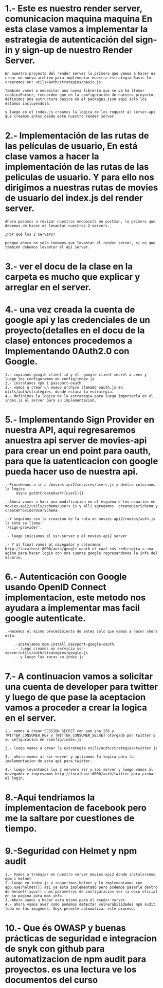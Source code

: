 # 1.- Este es nuestro render server, comunicacion maquina maquina En esta clase vamos a implementar la estrategia de autenticación del sign-in y sign-up de nuestro Render Server.

    En nuestro proyecto del render server lo primero que vamos a hacer es crear un nuevo archivo para implementar nuestra estrategia Basic lo crearemos en: utils/auth/strategies/basic.js.

    También vamos a necesitar una nueva librería que se va ha llamar cookiesParser, recuerden que en la configuración de nuestro proyecto, definimos una estructura básica en el packages.json aquí solo los estamos incluyendola.

    y luego en el index.js creamos la logica de los request al server-api que creamos antes desde este nuestro render server.

# 2.- Implementación de las rutas de las películas de usuario, En está clase vamos a hacer la implementación de las rutas de las peliculas de usuario. Y para ello nos dirigimos a nuestras rutas de movies de usuario del index.js del render server.

    Ahora pasamos a revizar nuestros endpoints en postman, lo primero que debemos de hacer es levantar nuestros 2 servers.

    ¿Por qué los 2 servers?

    porque ahora no solo tenemos que levantar el render server, si no que también debemos levantar el Api Server.

# 3.- ver el docu de la clase en la carpeta es mucho que explicar y arreglar en el server.

# 4.- una vez creada la cuenta de google api y las credenciales de un proyecto(detalles en el docu de la clase) entonces procedemos a Implementando 0Auth2.0 con Google.

    1.- copiamos google client id y el  google client secret a .env y luego los configuramos en config/index.js
    2.- instalamos npm i passport-oauth
    3.- vamos a crear un nuevo archivo llamado oauth.js en utils/auth/strategies, donde estara la estrategia.
    4.- definimos la logica de la estrategia para luego importarla en el index.js el server para su implementacion.

# 5.- Implementando Sign Provider en nuestra API, aqui regresaremos anuestra api server de movies-api para crear un end point para oauth, para que la uatenticacion con google pueda hacer uso de nuestra api.

    .-Procedemos a ir a /movies-api2/services/users.js y dentro colocamos la logica
         async getOrCreateUser({user}){}

    .-Ahora vamos a hacr una modificacion en el esquema d los usuarios en movies-api2/utils/schema/users.js y alli agregamos  createUserSchema y createProviderUserSchema

    .-Y seguimos con la creacion de la ruta en movies-api2/routes/auth.js la ruta se llama:
    '/sign-provider',

    .- luego iniciamos el ssr-server y el movies-api2 server

    .- Y al final vamos al navegador y colocamos http://localhost:8000/auth/google-oauth el cual nos redirigira a una àgina para hacer login con una cuenta google regresandonos la info del usuario.

# 6.- Autenticación con Google usando OpenID Connect implementacion, este metodo nos ayudara a implementar mas facil google autenticate.

    .-Hacemos el mismo procedimiento de antes solo que vamos a hacer ahora esto:

        .-instalamos npm install passport-google-oauth
        .- luego creamos un servicio ssr-server/utils/auth/strategies/google.js
        .- y luego las rutas en index.js

# 7.- A continuacion vamos a solicitar una cuenta de developer para twitter y luego de que pase la aceptacion vamos a proceder a crear la logica en el server.

    1.- vamos a crear SESSION_SECRET con sun sha 256 y TWITTER_CONSUMER_KEY y TWITTER_CONSUMER_SECRET otorgado por twitter y su cnfiguracion en /config/index.js

    2.- luego vamos a crear la estrategia utils/auth/strategies/twitter.js

    3.- ahora vamos al ssr-server y aplicamos la logica para la implementacion de esta api para twitter.

    4.- luego levantamos los 2 servers ssr y api server y luego vamos al navegador e ingresamos http://localhost:8000/auth/twitter para probar el login.

# 8.-Aqui tendriamos la implementacion de facebook pero me la saltare por cuestiones de tiempo.

# 9.-Seguridad con Helmet y npm audit

    1.- Vamos a trabajar en nuestro server movies-api2 donde instalaremos npm i helmet
    2.-luego en index.js y requerimos helmet y lo implementamos con app.use(helmet()) asi ya esta implementado pero podemos pasarle dentro de helmet(!aqui!) unos parametros de configuracion ver la docu oficial en su pagina para mas info.
    3.-Ahora vamos a hacer esto mismo para el render server.
    4.- ahora vamos aver como podemos detectar vulnerabilidades npm audit todo en las imagenes. Snyk permite automatizar este proceso.

# 10.- Que és OWASP y buenas prácticas de seguridad e integracion de snyk con github para automatizacion de npm audit para proyectos. es una lectura ve los documentos del curso
